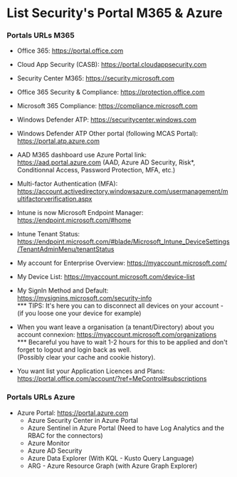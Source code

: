 # List Security's Portal M365 & Azure

### Portals URLs M365

* Office 365: https://portal.office.com

* Cloud App Security (CASB): https://portal.cloudappsecurity.com
* Security Center M365: https://security.microsoft.com
* Office 365 Security & Compliance: https://protection.office.com
* Microsoft 365 Compliance: https://compliance.microsoft.com

* Windows Defender ATP: https://securitycenter.windows.com
* Windows Defender ATP Other portal (following MCAS Portal): https://portal.atp.azure.com

* AAD M365 dashboard use Azure Portal link: https://aad.portal.azure.com (AAD, Azure AD Security, Risk*, Conditionnal Access, Password Protection, MFA, etc.)
* Multi-factor Authentication (MFA): https://account.activedirectory.windowsazure.com/usermanagement/multifactorverification.aspx

* Intune is now Microsoft Endpoint Manager: https://endpoint.microsoft.com/#home
* Intune Tenant Status: https://endpoint.microsoft.com/#blade/Microsoft_Intune_DeviceSettings/TenantAdminMenu/tenantStatus

* My account for Enterprise Overview: https://myaccount.microsoft.com/
* My Device List: https://myaccount.microsoft.com/device-list

* My SignIn Method and Default: https://mysignins.microsoft.com/security-info</br>
  *** TIPS: It's here you can to disconnect all devices on your account - (if you loose one your device for example) 

* When you want leave a organisation (a tenant/Directory) about you account connexion: https://myaccount.microsoft.com/organizations</br>
  *** Becareful you have to wait 1-2 hours for this to be applied and don't forget to logout and login back as well.</br>
      (Possibly clear your cache and cookie history).

* You want list your Application Licences and Plans: https://portal.office.com/account/?ref=MeControl#subscriptions

### Portals URLs Azure

* Azure Portal: https://portal.azure.com</br>
  * Azure Security Center in Azure Portal
  * Azure Sentinel in Azure Portal (Need to have Log Analytics and the RBAC for the connectors)
  * Azure Monitor
  * Azure AD Security 
  * Azure Data Explorer (With KQL - Kusto Query Language)
  * ARG - Azure Resource Graph (with Azure Graph Explorer)
